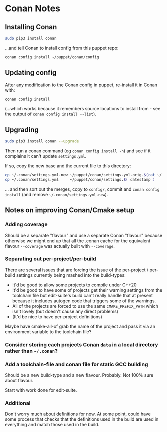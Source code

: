 # Conan Notes

## Installing Conan

~~~sh
sudo pip3 install conan
~~~

&hellip;and tell Conan to install config from this puppet repo:

~~~sh
conan config install ~/puppet/conan/config
~~~

## Updating config

After any modification to the Conan config in puppet, re-install it in Conan with:

~~~sh
conan config install
~~~

(&hellip;which works because it remembers source locations to install from - see the output of `conan config install --list`).

## Upgrading

~~~sh
sudo pip3 install conan --upgrade
~~~

Then run a conan command (eg `conan config install -h`) and see if it complains it can't update `settings.yml`.

If so, copy the new base and the current file to this directory:

~~~sh
cp ~/.conan/settings.yml.new ~/puppet/conan/settings.yml.orig-$(cat ~/.conan/version.txt)
cp ~/.conan/settings.yml     ~/puppet/conan/settings.$( datestamp )
~~~

&hellip; and then sort out the merges, copy to `config/`, commit and `conan config install` (and remove `~/.conan/settings.yml.new`).

## Notes on improving Conan/Cmake setup

### Adding coverage

Should be a separate "flavour" and use a separate Conan "flavour" because otherwise we might end up that all the .conan cache for the equivalent flavour `--coverage` was actually built with `--coverage`.

### Separating out per-project/per-build

There are several issues that are forcing the issue of the per-project / per-build settings currently being mashed into the build-types:

* It'd be good to allow some projects to compile under C++20
* It'd be good to have some of projects get their warning settings from the toolchain file but edit-suite's build can't really handle that at present because it includes autogen code that triggers some of the warnings.
* All of the projects are forced to use the same `CMAKE_PREFIX_PATH` which isn't lovely (but doesn't cause any direct problems)
* (It'd be nice to have per-project definitions)

Maybe have cmake-all-of grab the name of the project and pass it via an environment variable to the toolchain file?

### Consider storing each projects Conan `data` in a local directory rather than `~/.conan`?

### Add a toolchain-file and conan file for static GCC building

Should be a new build-type and a new flavour. Probably. Not 100% sure about flavour.

Start with work done for edit-suite.

### Additional

Don't worry much about definitions for now. At some point, could have some process that checks that the definitions used in the build are used in everything and match those used in the build.
